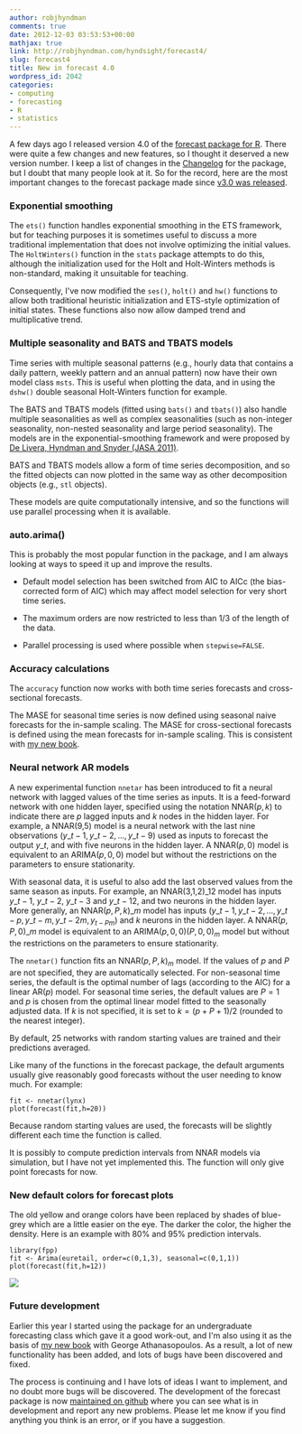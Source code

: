 ```yaml
---
author: robjhyndman
comments: true
date: 2012-12-03 03:53:53+00:00
mathjax: true
link: http://robjhyndman.com/hyndsight/forecast4/
slug: forecast4
title: New in forecast 4.0
wordpress_id: 2042
categories:
- computing
- forecasting
- R
- statistics
---
```


A few days ago I released version 4.0 of the [forecast package for R](http://cran.r-project.org/web/packages/forecast/). There were quite a few changes and new features, so I thought it deserved a new version number. I keep a list of changes in the [Changelog](http://cran.r-project.org/web/packages/forecast/ChangeLog) for the package, but I doubt that many people look at it. So for the record, here are the most important changes to the forecast package made since [v3.0 was released](http://robjhyndman.com/hyndsight/forecast3/).<!-- more -->



### Exponential smoothing



The `ets()` function handles exponential smoothing in the ETS framework, but for teaching purposes it is sometimes useful to discuss a more traditional implementation that does not involve optimizing the initial values. The `HoltWinters()` function in the `stats` package attempts to do this, although the initialization used for the Holt and Holt-Winters methods is non-standard, making it unsuitable for teaching.

Consequently, I've now modified the `ses()`, `holt()` and `hw()` functions to allow both traditional heuristic initialization and ETS-style optimization of initial states. These functions also now allow damped trend and multiplicative trend.



### Multiple seasonality and BATS and TBATS models



Time series with multiple seasonal patterns (e.g., hourly data that contains a daily pattern, weekly pattern and an annual pattern) now have their own model class `msts`. This is useful when plotting the data, and in using the `dshw()` double seasonal Holt-Winters function for example.

The BATS and TBATS models (fitted using `bats()` and `tbats()`) also handle multiple seasonalities as well as complex seasonalities (such as non-integer seasonality, non-nested seasonality and large period seasonality). The models are in the exponential-smoothing framework and were proposed by [De Livera, Hyndman and Snyder (JASA 2011)](/publications/complex-seasonality/).

BATS and TBATS models allow a form of time series decomposition, and so the fitted objects can now plotted in the same way as other decomposition objects (e.g., `stl` objects).

These models are quite computationally intensive, and so the functions will use parallel processing when it is available.



### auto.arima()



This is probably the most popular function in the package, and I am always looking at ways to speed it up and improve the results.




    
  * Default model selection has been switched from AIC to AICc (the bias-corrected form of AIC) which may affect model selection for very short time series.

    
  * The maximum orders are now restricted to less than 1/3 of the length of the data.

    
  * Parallel processing is used where possible when `stepwise=FALSE`.





### Accuracy calculations



The `accuracy` function now works with both time series forecasts and cross-sectional forecasts.

The MASE for seasonal time series is now defined using seasonal naive forecasts for the in-sample scaling. The MASE for cross-sectional forecasts is defined using the mean forecasts for in-sample scaling. This is consistent with [my new book](http://otexts.com/fpp/2/5/).



### Neural network AR models



A new experimental function `nnetar` has been introduced to fit a neural network with lagged values of the time series as inputs. It is a feed-forward network with one hidden layer, specified using the notation NNAR($p,k$) to indicate there are $p$ lagged inputs and $k$ nodes in the hidden layer. For example, a NNAR(9,5) model is a neural network with the last nine observations $(y\_{t-1},y\_{t-2},\dots,y\_{t-9}$) used as inputs to forecast the output $y\_t$, and with five neurons in the hidden layer. A NNAR($p,0$) model is equivalent to an ARIMA($p,0,0$) model but without the restrictions on the parameters to ensure stationarity.

With seasonal data, it is useful to also add the last observed values from the same season as inputs. For example, an NNAR(3,1,2)$\_{12}$ model has inputs $y\_{t-1}$, $y\_{t-2}$, $y\_{t-3}$ and $y\_{t-12}$, and two neurons in the hidden layer. More generally, an NNAR($p,P,k$)$\_m$ model has inputs $(y\_{t-1},y\_{t-2},\dots,y\_{t-p},y\_{t-m},y\_{t-2m},y_{t-Pm})$ and $k$ neurons in the hidden layer. A NNAR($p,P,0$)$\_m$ model is equivalent to an ARIMA($p,0,0$)($P,0,0$)$_m$ model but without the restrictions on the parameters to ensure stationarity.

The `nnetar()` function fits an NNAR($p,P,k$)$_m$ model. If the values of $p$ and $P$ are not specified, they are automatically selected. For non-seasonal time series, the default is the optimal number of lags (according to the AIC) for a linear AR($p$) model. For seasonal time series, the default values are $P=1$ and $p$ is chosen from the optimal linear model fitted to the seasonally adjusted data. If $k$ is not specified, it is set to $k=(p+P+1)/2$ (rounded to the nearest integer).

By default, 25 networks with random starting values are trained and their predictions averaged.

Like many of the functions in the forecast package, the default arguments usually give reasonably good forecasts without the user needing to know much. For example:


    
    
    fit <- nnetar(lynx)
    plot(forecast(fit,h=20))
    



Because random starting values are used, the forecasts will be slightly different each time the function is called.

It is possibly to compute prediction intervals from NNAR models via simulation, but I have not yet implemented this. The function will only give point forecasts for now.



### New default colors for forecast plots



The old yellow and orange colors have been replaced by shades of blue-grey which are a little easier on the eye. The darker the color, the higher the density. Here is an example with 80% and 95% prediction intervals.


    
    
    library(fpp)
    fit <- Arima(euretail, order=c(0,1,3), seasonal=c(0,1,1))
    plot(forecast(fit,h=12))
    



[![](http://otexts.com/fppfigs/euretail6.png)](http://otexts.com/fppfigs/euretail6.png)



### Future development



Earlier this year I started using the package for an undergraduate forecasting class which gave it a good work-out, and I'm also using it as the basis of [my new book](http://otexts.com/fpp/) with George Athanasopoulos. As a result, a lot of new functionality has been added, and lots of bugs have been discovered and fixed.

The process is continuing and I have lots of ideas I want to implement, and no doubt more bugs will be discovered. The development of the forecast package is now [maintained on github](http://github.com/robjhyndman/forecast) where you can see what is in development and report any new problems. Please let me know if you find anything you think is an error, or if you have a suggestion.
